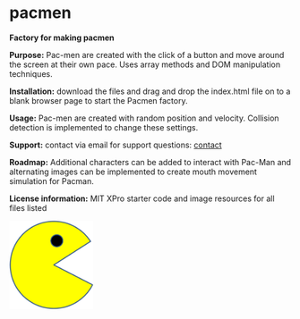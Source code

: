 # pacmen
**Factory for making pacmen**

**Purpose:** Pac-men are created with the click of a button and move around the screen at their own pace. Uses array methods and DOM manipulation techniques.

**Installation:** download the files and drag and drop the index.html file on to a blank browser page to start the Pacmen factory.

**Usage:** Pac-men are created with random position and velocity. Collision detection is implemented to change these settings. 

**Support:** contact via email for support questions: <a href="mailto:rkotzin@gmail.com">contact</a>

**Roadmap:** Additional characters can be added to interact with Pac-Man and alternating images can be implemented to create mouth movement simulation for Pacman. 

**License information:** MIT XPro starter code and image resources for all files listed


<img src="PacMan1.png" width=150px>

